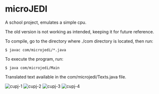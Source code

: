 
# microJEDI
A school project, emulates a simple cpu.

The old version is not working as intended, keeping it for future reference.

To compile, go to the directory where ./com directory is located, then run:
```
$ javac com/microjedi/*.java
```

To execute the program, run:
```
$ java com/microjedi/Main
```

Translated text available in the com/microjedi/Texts.java file.

![cupj-1](https://user-images.githubusercontent.com/49696706/120048850-ad90c600-bfee-11eb-9cec-6678d16fcf50.png)
![cupj-2](https://user-images.githubusercontent.com/49696706/120048871-c4371d00-bfee-11eb-9ccb-94efcfb282bc.png)
![cupj-3](https://user-images.githubusercontent.com/49696706/120048888-c8633a80-bfee-11eb-8b82-5dcc107c4c01.png)
![cupj-4](https://user-images.githubusercontent.com/49696706/120048890-c9946780-bfee-11eb-8afb-2254afbe0abe.png)
